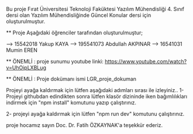 Bu proje Fırat Üniversitesi Teknoloji Faküktesi Yazılım Mühendisliği 4. Sınıf dersi olan Yazılım Mühendisliğinde Güncel Konular dersi için oluşturulmuştur.

\*\* Proje Aşağıdaki öğrenciler tarafından oluşturulmuştur;

--> 15542018 Yakup KAYA --> 195541073 Abdullah AKPINAR --> 16541031 Mumin EREN

\*\* ÖNEMLİ : proje sunumu youtube linki: https://www.youtube.com/watch?v=UhOipLXBLug

\*\* ÖNEMLİ : Proje dokümanı ismi LGR_proje_dokuman

Projeyi ayağa kaldırmak için lütfen aşağıdaki adımları sırası ile izleyiniz.. 1- Projeyi githubdan edindikten sonra lütfen klasör dizininde iken bağımlılıkları indirmek için "npm install" komutunu yazıp çalıştırınız.

2- projeyi ayağa kaldırmak için lütfen "npm run dev" komutunu çalıştırınız.

proje hocamız sayın Doc. Dr. Fatih ÖZKAYNAK'a teşekkür ederiz.
